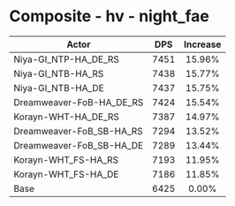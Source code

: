 # Composite - hv - night_fae
| Actor | DPS | Increase |
|---|:---:|:---:|
|Niya-GI_NTP-HA_DE_RS|7451|15.96%|
|Niya-GI_NTB-HA_RS|7438|15.77%|
|Niya-GI_NTB-HA_DE|7437|15.75%|
|Dreamweaver-FoB-HA_DE_RS|7424|15.54%|
|Korayn-WHT-HA_DE_RS|7387|14.97%|
|Dreamweaver-FoB_SB-HA_RS|7294|13.52%|
|Dreamweaver-FoB_SB-HA_DE|7289|13.44%|
|Korayn-WHT_FS-HA_RS|7193|11.95%|
|Korayn-WHT_FS-HA_DE|7186|11.85%|
|Base|6425|0.00%|
